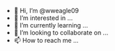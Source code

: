 - 👋 Hi, I’m @wweagle09
- 👀 I’m interested in ...
- 🌱 I’m currently learning ...
- 💞️ I’m looking to collaborate on ...
- 📫 How to reach me ...

<!---
You can stalk my Twitter Account @_komartok 👍
--->
